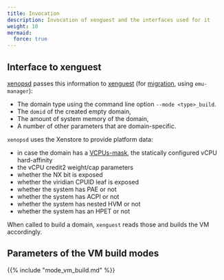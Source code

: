 ```yaml
---
title: Invocation
description: Invocation of xenguest and the interfaces used for it
weight: 10
mermaid:
  force: true
---
```

## Interface to xenguest

[xenopsd](../../../) passes this information to [xenguest](index.html)
(for [migration](../../VM.migrate.md), using `emu-manager`):

- The domain type using the command line option `--mode <type>_build`.
- The `domid` of the created empty domain,
- The amount of system memory of the domain,
- A number of other parameters that are domain-specific.

`xenopsd` uses the Xenstore to provide platform data:

- in case the domain has a [VCPUs-mask](../../../../lib/xenctrl/xc_vcpu_setaffinity.md),
  the statically configured vCPU hard-affinity
- the vCPU credit2 weight/cap parameters
- whether the NX bit is exposed
- whether the viridian CPUID leaf is exposed
- whether the system has PAE or not
- whether the system has ACPI or not
- whether the system has nested HVM or not
- whether the system has an HPET or not

When called to build a domain, `xenguest` reads those and builds the VM accordingly.

## Parameters of the VM build modes

{{% include "mode_vm_build.md" %}}
